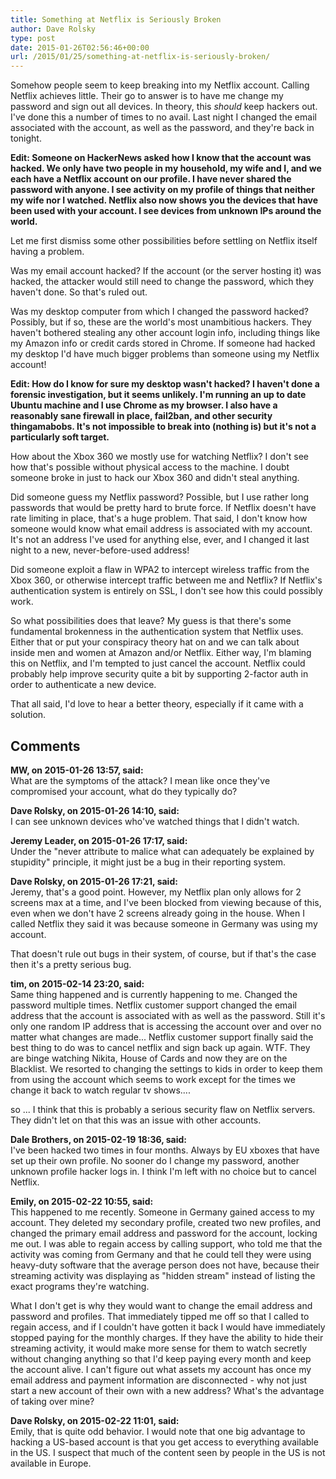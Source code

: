 ```yaml
---
title: Something at Netflix is Seriously Broken
author: Dave Rolsky
type: post
date: 2015-01-26T02:56:46+00:00
url: /2015/01/25/something-at-netflix-is-seriously-broken/
---
```

Somehow people seem to keep breaking into my Netflix account. Calling Netflix achieves little. Their go to answer is to have me change my password and sign out all devices. In theory, this _should_ keep hackers out. I've done this a number of times to no avail. Last night I changed the email associated with the account, as well as the password, and they're back in tonight.

**Edit: Someone on HackerNews asked how I know that the account was hacked. We only have two people in my household, my wife and I, and we each have a Netflix account on our profile. I have never shared the password with anyone. I see activity on my profile of things that neither my wife nor I watched. Netflix also now shows you the devices that have been used with your account. I see devices from unknown IPs around the world.**

Let me first dismiss some other possibilities before settling on Netflix itself having a problem.

Was my email account hacked? If the account (or the server hosting it) was hacked, the attacker would still need to change the password, which they haven't done. So that's ruled out.

Was my desktop computer from which I changed the password hacked? Possibly, but if so, these are the world's most unambitious hackers. They haven't bothered stealing any other account login info, including things like my Amazon info or credit cards stored in Chrome. If someone had hacked my desktop I'd have much bigger problems than someone using my Netflix account!

**Edit: How do I know for sure my desktop wasn't hacked? I haven't done a forensic investigation, but it seems unlikely. I'm running an up to date Ubuntu machine and I use Chrome as my browser. I also have a reasonably sane firewall in place, fail2ban, and other security thingamabobs. It's not impossible to break into (nothing is) but it's not a particularly soft target.**

How about the Xbox 360 we mostly use for watching Netflix? I don't see how that's possible without physical access to the machine. I doubt someone broke in just to hack our Xbox 360 and didn't steal anything.

Did someone guess my Netflix password? Possible, but I use rather long passwords that would be pretty hard to brute force. If Netflix doesn't have rate limiting in place, that's a huge problem. That said, I don't know how someone would know what email address is associated with my account. It's not an address I've used for anything else, ever, and I changed it last night to a new, never-before-used address!

Did someone exploit a flaw in WPA2 to intercept wireless traffic from the Xbox 360, or otherwise intercept traffic between me and Netflix? If Netflix's authentication system is entirely on SSL, I don't see how this could possibly work.

So what possibilities does that leave? My guess is that there's some fundamental brokenness in the authentication system that Netflix uses. Either that or put your conspiracy theory hat on and we can talk about inside men and women at Amazon and/or Netflix. Either way, I'm blaming this on Netflix, and I'm tempted to just cancel the account. Netflix could probably help improve security quite a bit by supporting 2-factor auth in order to authenticate a new device.

That all said, I'd love to hear a better theory, especially if it came with a solution.

## Comments

**MW, on 2015-01-26 13:57, said:**  
What are the symptoms of the attack? I mean like once they've compromised your account, what do they typically do?

**Dave Rolsky, on 2015-01-26 14:10, said:**  
I can see unknown devices who've watched things that I didn't watch.

**Jeremy Leader, on 2015-01-26 17:17, said:**  
Under the "never attribute to malice what can adequately be explained by stupidity" principle, it might just be a bug in their reporting system.

**Dave Rolsky, on 2015-01-26 17:21, said:**  
Jeremy, that's a good point. However, my Netflix plan only allows for 2 screens max at a time, and I've been blocked from viewing because of this, even when we don't have 2 screens already going in the house. When I called Netflix they said it was because someone in Germany was using my account.

That doesn't rule out bugs in their system, of course, but if that's the case then it's a pretty serious bug.

**tim, on 2015-02-14 23:20, said:**  
Same thing happened and is currently happening to me. Changed the password multiple times. Netflix customer support changed the email address that the account is associated with as well as the password. Still it's only one random IP address that is accessing the account over and over no matter what changes are made... Netflix customer support finally said the best thing to do was to cancel netflix and sign back up again. WTF. They are binge watching Nikita, House of Cards and now they are on the Blacklist. We resorted to changing the settings to kids in order to keep them from using the account which seems to work except for the times we change it back to watch regular tv shows....

so ... I think that this is probably a serious security flaw on Netflix servers. They didn't let on that this was an issue with other accounts.

**Dale Brothers, on 2015-02-19 18:36, said:**  
I've been hacked two times in four months. Always by EU xboxes that have set up their own profile. No sooner do I change my password, another unknown profile hacker logs in. I think I'm left with no choice but to cancel Netflix.

**Emily, on 2015-02-22 10:55, said:**  
This happened to me recently. Someone in Germany gained access to my account. They deleted my secondary profile, created two new profiles, and changed the primary email address and password for the account, locking me out. I was able to regain access by calling support, who told me that the activity was coming from Germany and that he could tell they were using heavy-duty software that the average person does not have, because their streaming activity was displaying as "hidden stream" instead of listing the exact programs they're watching.

What I don't get is why they would want to change the email address and password and profiles. That immediately tipped me off so that I called to regain access, and if I couldn't have gotten it back I would have immediately stopped paying for the monthly charges. If they have the ability to hide their streaming activity, it would make more sense for them to watch secretly without changing anything so that I'd keep paying every month and keep the account alive. I can't figure out what assets my account has once my email address and payment information are disconnected - why not just start a new account of their own with a new address? What's the advantage of taking over mine?

**Dave Rolsky, on 2015-02-22 11:01, said:**  
Emily, that is quite odd behavior. I would note that one big advantage to hacking a US-based account is that you get access to everything available in the US. I suspect that much of the content seen by people in the US is not available in Europe.